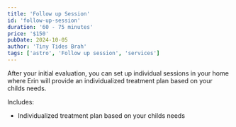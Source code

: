 ```yaml
---
title: 'Follow up Session'
id: 'follow-up-session'
duration: '60 - 75 minutes'
price: '$150'
pubDate: 2024-10-05
author: 'Tiny Tides Brah'
tags: ['astro', 'Follow up session', 'services']
---
```


After your initial evaluation, you can set up individual sessions in your home where Erin will provide an individualized treatment plan based on your childs needs.

Includes:

<ul class="ml-2">
    <li class="flex gap-x-2 items-center"> 
        <div class="min-w-[8px] w-2 h-2 bg-[#282082] rounded-full mt-1"></div>
        <p>Individualized treatment plan based on your childs needs</p>
    </li>
</ul>
